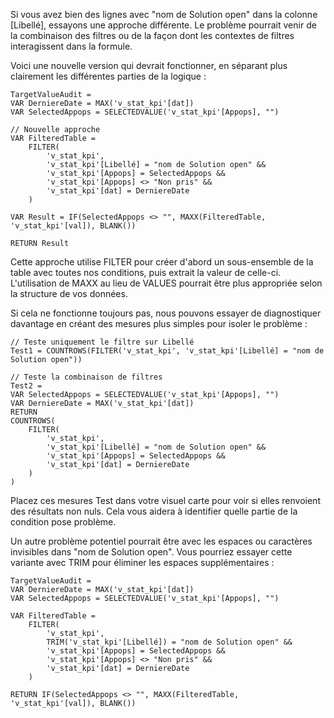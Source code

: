 Si vous avez bien des lignes avec "nom de Solution open" dans la colonne [Libellé], essayons une approche différente. Le problème pourrait venir de la combinaison des filtres ou de la façon dont les contextes de filtres interagissent dans la formule.

Voici une nouvelle version qui devrait fonctionner, en séparant plus clairement les différentes parties de la logique :

```
TargetValueAudit = 
VAR DerniereDate = MAX('v_stat_kpi'[dat])
VAR SelectedAppops = SELECTEDVALUE('v_stat_kpi'[Appops], "")

// Nouvelle approche
VAR FilteredTable = 
    FILTER(
        'v_stat_kpi',
        'v_stat_kpi'[Libellé] = "nom de Solution open" &&
        'v_stat_kpi'[Appops] = SelectedAppops &&
        'v_stat_kpi'[Appops] <> "Non pris" &&
        'v_stat_kpi'[dat] = DerniereDate
    )

VAR Result = IF(SelectedAppops <> "", MAXX(FilteredTable, 'v_stat_kpi'[val]), BLANK())

RETURN Result
```

Cette approche utilise FILTER pour créer d'abord un sous-ensemble de la table avec toutes nos conditions, puis extrait la valeur de celle-ci. L'utilisation de MAXX au lieu de VALUES pourrait être plus appropriée selon la structure de vos données.

Si cela ne fonctionne toujours pas, nous pouvons essayer de diagnostiquer davantage en créant des mesures plus simples pour isoler le problème :

```
// Teste uniquement le filtre sur Libellé
Test1 = COUNTROWS(FILTER('v_stat_kpi', 'v_stat_kpi'[Libellé] = "nom de Solution open"))

// Teste la combinaison de filtres
Test2 = 
VAR SelectedAppops = SELECTEDVALUE('v_stat_kpi'[Appops], "")
VAR DerniereDate = MAX('v_stat_kpi'[dat])
RETURN
COUNTROWS(
    FILTER(
        'v_stat_kpi',
        'v_stat_kpi'[Libellé] = "nom de Solution open" &&
        'v_stat_kpi'[Appops] = SelectedAppops &&
        'v_stat_kpi'[dat] = DerniereDate
    )
)
```

Placez ces mesures Test dans votre visuel carte pour voir si elles renvoient des résultats non nuls. Cela vous aidera à identifier quelle partie de la condition pose problème.

Un autre problème potentiel pourrait être avec les espaces ou caractères invisibles dans "nom de Solution open". Vous pourriez essayer cette variante avec TRIM pour éliminer les espaces supplémentaires :

```
TargetValueAudit = 
VAR DerniereDate = MAX('v_stat_kpi'[dat])
VAR SelectedAppops = SELECTEDVALUE('v_stat_kpi'[Appops], "")

VAR FilteredTable = 
    FILTER(
        'v_stat_kpi',
        TRIM('v_stat_kpi'[Libellé]) = "nom de Solution open" &&
        'v_stat_kpi'[Appops] = SelectedAppops &&
        'v_stat_kpi'[Appops] <> "Non pris" &&
        'v_stat_kpi'[dat] = DerniereDate
    )

RETURN IF(SelectedAppops <> "", MAXX(FilteredTable, 'v_stat_kpi'[val]), BLANK())
```
